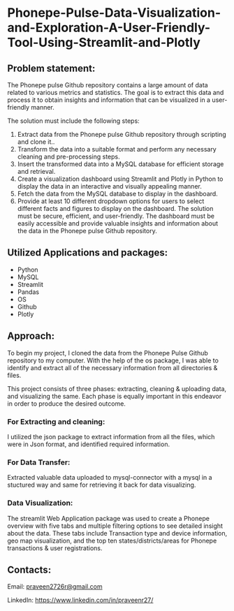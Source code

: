 # Phonepe-Pulse-Data-Visualization-and-Exploration-A-User-Friendly-Tool-Using-Streamlit-and-Plotly

## Problem statement:

The Phonepe pulse Github repository contains a large amount of data related to
various metrics and statistics. The goal is to extract this data and process it to obtain
insights and information that can be visualized in a user-friendly manner.

The solution must include the following steps:
1. Extract data from the Phonepe pulse Github repository through scripting and
clone it..
2. Transform the data into a suitable format and perform any necessary cleaning
and pre-processing steps.
3. Insert the transformed data into a MySQL database for efficient storage and
retrieval.
4. Create a visualization dashboard using Streamlit and Plotly in Python
to display the data in an interactive and visually appealing manner.
5. Fetch the data from the MySQL database to display in the dashboard.
6. Provide at least 10 different dropdown options for users to select different
facts and figures to display on the dashboard.
The solution must be secure, efficient, and user-friendly. The dashboard must be
easily accessible and provide valuable insights and information about the data in the
Phonepe pulse Github repository.

## Utilized Applications and packages:

* Python
* MySQL
* Streamlit
* Pandas
* OS
* Github
* Plotly
  

## Approach:

To begin my project, I cloned the data from the Phonepe Pulse Github repository to my computer. With the help of the os package, I was able to identify and extract all of the necessary information from all directories & files.

This project consists of three phases: extracting, cleaning & uploading data, and visualizing the same. Each phase is equally important in this endeavor in order to produce the desired outcome.

### For Extracting and cleaning:
I utilized the json package to extract information from all the files, which were in Json format, and identified required information.

### For Data Transfer:
Extracted valuable data uploaded to mysql-connector with a mysql in a stuctured way and same for retrieving it back for data visualizing.

### Data Visualization:
The streamlit Web Application package was used to create a Phonepe overview with five tabs and multiple filtering options to see detailed insight about the data. These tabs include Transaction type and device information, geo map visualization, and the top ten states/districts/areas for Phonepe transactions & user registrations.

## Contacts:

Email: praveen2726r@gmail.com 

LinkedIn: https://www.linkedin.com/in/praveenr27/


